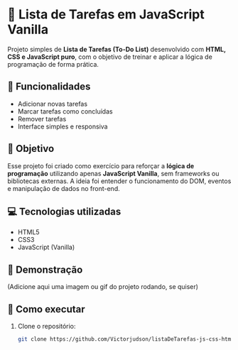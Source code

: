 # 📝 Lista de Tarefas em JavaScript Vanilla

Projeto simples de **Lista de Tarefas (To-Do List)** desenvolvido com **HTML, CSS e JavaScript puro**, com o objetivo de treinar e aplicar a lógica de programação de forma prática.

## 🚀 Funcionalidades

- Adicionar novas tarefas
- Marcar tarefas como concluídas
- Remover tarefas
- Interface simples e responsiva

## 🎯 Objetivo

Esse projeto foi criado como exercício para reforçar a **lógica de programação** utilizando apenas **JavaScript Vanilla**, sem frameworks ou bibliotecas externas. A ideia foi entender o funcionamento do DOM, eventos e manipulação de dados no front-end.

## 💻 Tecnologias utilizadas

- HTML5
- CSS3
- JavaScript (Vanilla)

## 📸 Demonstração

(Adicione aqui uma imagem ou gif do projeto rodando, se quiser)

## 📂 Como executar

1. Clone o repositório:
   ```bash
   git clone https://github.com/Victorjudson/listaDeTarefas-js-css-html.git
